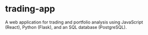 # trading-app
A web application for trading and portfolio analysis using JavaScript (React), Python (Flask), and an SQL database (PostgreSQL).
